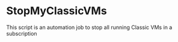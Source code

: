 # StopMyClassicVMs
This script is an automation job to stop all running Classic VMs in a subscription
